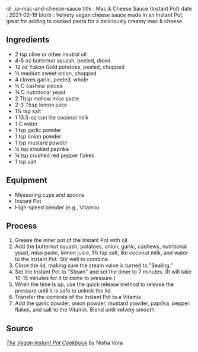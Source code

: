 id         : ip-mac-and-cheese-sauce
title      : Mac & Cheese Sauce (Instant Pot)
date       : 2021-02-19
blurb      : Velvety vegan cheese sauce made in an Instant Pot, great for adding to cooked pasta for a deliciously creamy mac & cheese.

## Ingredients
* 2 tsp olive or other neutral oil
* 4-5 oz butternut squash, peeled, diced
* 12 oz Yukon Gold potatoes, peeled, chopped
* &frac12; medium sweet onion, chopped
* 4 cloves garlic, peeled, whole
* &frac12; C cashew pieces
* &frac34; C nutritional yeast
* 2 Tbsp mellow miso paste
* 2-3 Tbsp lemon juice
* 1&frac34; tsp salt
* 1 13.5-oz can lite coconut milk
* 1 C water
* 1 tsp garlic powder
* 1 tsp onion powder
* 1 tsp mustard powder
* &frac14; tsp smoked paprika
* &frac14; tsp crushed red pepper flakes
* 1 tsp salt

## Equipment
* Measuring cups and spoons
* Instant Pot
* High-speed blender (e.g., Vitamix)

## Process
1. Grease the inner pot of the Instant Pot with oil.
2. Add the butternut squash, potatoes, onion, garlic, cashews, nutritional yeast, miso paste, lemon juice, 1&frac34; tsp salt, lite coconut milk, and water to the Instant Pot. Stir well to combine.
3. Close the lid, making sure the steam valve is turned to "Sealing."
4. Set the Instant Pot to "Steam" and set the timer to 7 minutes. (It will take 10-15 minutes for it to come to pressure.)
5. When the time is up, use the quick release method to release the pressure until it is safe to unlock the lid.
6. Transfer the contents of the Instant Pot to a Vitamix.
7. Add the garlic powder, onion powder, mustard powder, paprika, pepper flakes, and salt to the Vitamix. Blend until velvety smooth.

## Source
[*The Vegan Instant Pot Cookbook*](https://rainbowplantlife.com/vegan-instant-pot-cookbook/) by Nisha Vora
